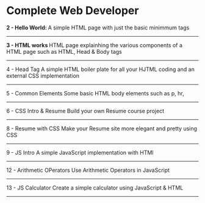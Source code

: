 # Complete Web Developer
<b> 2 - Hello World: </b>
A simple HTML page with just the basic minimmum tags

<hr>

<b> 3 - HTML works </b>
HTML page explainhing the various components of a HTML page such as HTML, Head & Body tags
<hr>

4 - Head Tag
A simple HTML boiler plate for all your HJTML coding and an external CSS implementation
<hr>

5 - Common Elements
Some basic HTML body elements such as p, hr, 
<hr>

6 - CSS Intro & Resume
Build your own Resume course project 
<hr>

8 - Resume with CSS
Make your Resume site more elegant and pretty using CSS
<hr>

9 - JS Intro
A simple JavaScript implementation with HTMl
<hr>

12 - Arithmetic OPerators
Use Arithmetic Operators in JavaScript
<hr>

13 - JS Calculator
Create a simple calculator using JavaScript & HTML
<hr>

